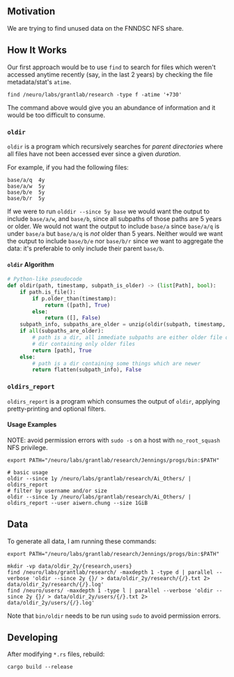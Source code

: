 ## Motivation

We are trying to find unused data on the FNNDSC NFS share.

## How It Works

Our first approach would be to use `find` to search for files which weren't accessed anytime recently
(say, in the last 2 years) by checking the file metadata/stat's `atime`.

```shell
find /neuro/labs/grantlab/research -type f -atime '+730'
```

The command above would give you an abundance of information and it would be too difficult to consume.

### `oldir`

`oldir` is a program which recursively searches for _parent directories_ where all files have
not been accessed ever since a given _duration_.

For example, if you had the following files:

```
base/a/q  4y
base/a/w  5y
base/b/e  5y
base/b/r  5y
```

If we were to run `olddir --since 5y base` we would want the output to include `base/a/w`, and `base/b`,
since all subpaths of those paths are 5 years or older. We would not want the output to include
`base/a` since `base/a/q` is under `base/a` but `base/a/q` is _not_ older than 5 years.
Neither would we want the output to include `base/b/e` nor `base/b/r` since we want to aggregate the
data: it's preferable to only include their parent `base/b`.

#### `oldir` Algorithm

```python
# Python-like pseudocode
def oldir(path, timestamp, subpath_is_older) -> (list[Path], bool):
    if path.is_file():
        if p.older_than(timestamp):
            return ([path], True)
        else:
            return ([], False)
    subpath_info, subpaths_are_older = unzip(oldir(subpath, timestamp, subpath_is_older) for subpath in path)
    if all(subpaths_are_older):
        # path is a dir, all immediate subpaths are either older file or
        # dir containing only older files
        return [path], True
    else:
        # path is a dir containing some things which are newer
        return flatten(subpath_info), False
```

### `oldirs_report`

`oldirs_report` is a program which consumes the output of `oldir`, applying pretty-printing and optional filters.

#### Usage Examples

NOTE: avoid permission errors with `sudo -s` on a host with `no_root_squash` NFS privilege.

```shell
export PATH="/neuro/labs/grantlab/research/Jennings/progs/bin:$PATH"

# basic usage
oldir --since 1y /neuro/labs/grantlab/research/Ai_Others/ | oldirs_report
# filter by username and/or size
oldir --since 1y /neuro/labs/grantlab/research/Ai_Others/ | oldirs_report --user aiwern.chung --size 1GiB
```

## Data

To generate all data, I am running these commands:

```shell
export PATH="/neuro/labs/grantlab/research/Jennings/progs/bin:$PATH"

mkdir -vp data/oldir_2y/{research,users}
find /neuro/labs/grantlab/research/ -maxdepth 1 -type d | parallel --verbose 'oldir --since 2y {}/ > data/oldir_2y/research/{/}.txt 2> data/oldir_2y/research/{/}.log'
find /neuro/users/ -maxdepth 1 -type l | parallel --verbose 'oldir --since 2y {}/ > data/oldir_2y/users/{/}.txt 2> data/oldir_2y/users/{/}.log'
```

Note that `bin/oldir` needs to be run using `sudo` to avoid permission errors.

## Developing

After modifying `*.rs` files, rebuild:

```shell
cargo build --release
```
